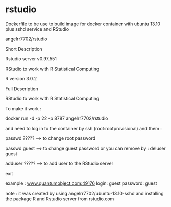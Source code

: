 rstudio
=======

Dockerfile to be use to build image for docker container with ubuntu 13.10 plus sshd service and RStudio

angelrr7702/rstudio

Short Description

Rstudio server v0.97.551

RStudio to work with R Statistical Computing

R version 3.0.2


Full Description

RStudio to work with R Statistical Computing

To make it work :

docker run -d -p 22 -p 8787 angelrr7702/rstudio

and need to log in to the container by ssh (root:rootprovisional) and them :

passwd ????? ==> to change root password

passwd guest ==> to change guest password or you can remove by :  deluser guest

adduser ????? ==> to add user to the RStudio server

exit

example : www.quantumobject.com:49176 login: guest password: guest

note : it was created by using angelrr7702/ubuntu-13.10-sshd and installing the package R and Rstudio server from rstudio.com
